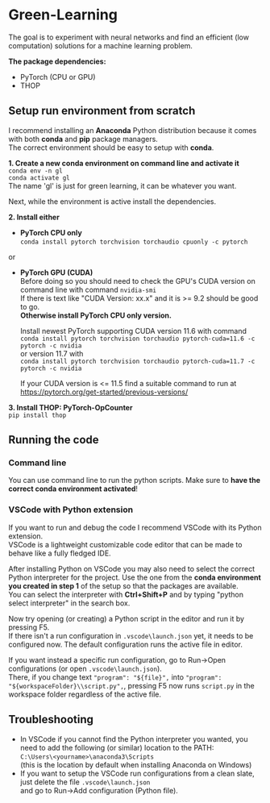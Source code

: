 # Green-Learning
The goal is to experiment with neural networks and find an efficient (low computation) solutions for a machine learning problem.

**The package dependencies:**  
- PyTorch (CPU or GPU)  
- THOP

## Setup run environment from scratch

I recommend installing an **Anaconda** Python distribution because it comes with both **conda** and **pip** package managers.  
The correct environment should be easy to setup with **conda**.  

**1. Create a new conda environment on command line and activate it**  
`conda env -n gl`  
`conda activate gl`  
The name 'gl' is just for green learning, it can be whatever you want.  

Next, while the environment is active install the dependencies.

**2. Install either**  
- **PyTorch CPU only**  
`conda install pytorch torchvision torchaudio cpuonly -c pytorch`  

or

- **PyTorch GPU (CUDA)**  
  Before doing so you should need to check the GPU's CUDA version on command line with command `nvidia-smi`  
  If there is text like "CUDA Version: xx.x" and it is >= 9.2 should be good to go.  
  **Otherwise install PyTorch CPU only version.**

  Install newest PyTorch supporting CUDA version 11.6 with command  
  `conda install pytorch torchvision torchaudio pytorch-cuda=11.6 -c pytorch -c nvidia`  
  or version 11.7 with  
  `conda install pytorch torchvision torchaudio pytorch-cuda=11.7 -c pytorch -c nvidia`  

  If your CUDA version is <= 11.5 find a suitable command to run at https://pytorch.org/get-started/previous-versions/  

**3. Install THOP: PyTorch-OpCounter**  
`pip install thop`

## Running the code
### Command line
You can use command line to run the python scripts. Make sure to **have the correct conda environment activated**!  

### VSCode with Python extension
If you want to run and debug the code I recommend VSCode with its Python extension.  
VSCode is a lightweight customizable code editor that can be made to behave like a fully fledged IDE.  

After installing Python on VSCode you may also need to select the correct Python interpreter for the project.
Use the one from the **conda environment you created in step 1** of the setup so that the packages are available.  
You can select the interpreter with **Ctrl+Shift+P** and by typing "python select interpreter" in the search box.  

Now try opening (or creating) a Python script in the editor and run it by pressing F5.  
If there isn't a run configuration in `.vscode\launch.json` yet, it needs to be configured now. 
The default configuration runs the active file in editor. 

If you want instead a specific run configuration, go to Run->Open configurations (or open `.vscode\launch.json`).  
There, if you change text `"program": "${file}",` into `"program": "${workspaceFolder}\\script.py",`,
pressing F5 now runs `script.py` in the workspace folder regardless of the active file.

## Troubleshooting
- In VSCode if you cannot find the Python interpreter you wanted, you need to add the following (or similar) location to the PATH:  
  `C:\Users\<yourname>\anaconda3\Scripts`  
  (this is the location by default when installing Anaconda on Windows)
- If you want to setup the VSCode run configurations from a clean slate, just delete the file `.vscode\launch.json`  
  and go to Run->Add configuration (Python file).
